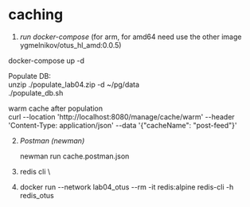 # caching

1) *run docker-compose* (for arm, for amd64 need use the other image ygmelnikov/otus_hl_amd:0.0.5)

docker-compose up -d

Populate DB: \
unzip ./populate_lab04.zip -d ~/pg/data \
./populate_db.sh

warm cache after population \
curl --location 'http://localhost:8080/manage/cache/warm' --header 'Content-Type: application/json' --data '{"cacheName": "post-feed"}'

2) *Postman (newman)*

   newman run cache.postman.json

3) redis cli \

4) docker run --network lab04_otus --rm -it redis:alpine redis-cli -h redis_otus
